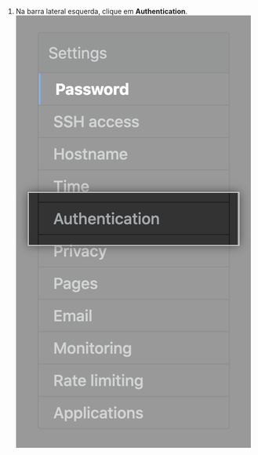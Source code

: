 1. Na barra lateral esquerda, clique em **Authentication**. ![Aba de autenticação na barra lateral de configurações](/assets/images/enterprise/management-console/sidebar-authentication.png)
